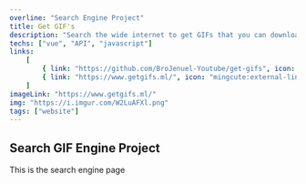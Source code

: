 ```yaml
---
overline: "Search Engine Project"
title: Get GIF's
description: "Search the wide internet to get GIFs that you can download"
techs: ["vue", "API", "javascript"]
links:
    [
        { link: "https://github.com/BroJenuel-Youtube/get-gifs", icon: "ant-design:github-filled", tooltip: "Open in Github" },
        { link: "https://www.getgifs.ml/", icon: "mingcute:external-link-line", tooltip: "Open Link" },
    ]
imageLink: "https://www.getgifs.ml/"
img: "https://i.imgur.com/W2LuAFXl.png"
tags: ["website"]
---
```


## Search GIF Engine Project

This is the search engine page

